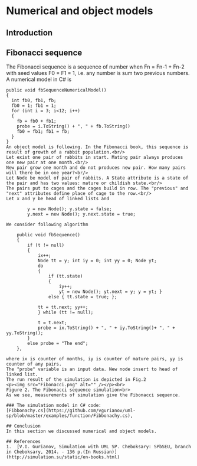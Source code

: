 # Numerical and object models

## Introduction

## Fibonacci sequence
The Fibonacci sequence is a sequence of number when Fn = Fn-1 + Fn-2 with seed values F0 = F1 = 1, 
i.e. any number is sum two previous numbers. 
A numerical model in C# is
```
public void fbSequenceNumericalModel()
{
  int fb0, fb1, fb;
  fb0 = 1; fb1 = 1;
  for (int i = 3; i<12; i++) 
  {
    fb = fb0 + fb1;
    probe = i.ToString() + ", " + fb.ToString()
    fb0 = fb1; fb1 = fb;
  }
}
An object model is following. In the Fibonacci book, this sequence is result of growth of a rabbit population.<br/> 
Let exist one pair of rabbits in start. Mating pair always produces one new pair at one month.<br/> 
New pair grow one month and do not produces new pair. How many pairs will there be in one year?<br/>
Let Node be model of pair of rabbits. A State attribute is a state of the pair and has two values: mature or childish state.<br/> 
The pairs put to cages and the cages build in row. The "previous" and "next" attributes define place of cage to the row.<br/> 
Let x and y be head of linked lists and
```
            y = new Node(); y.state = false;
            y.next = new Node(); y.next.state = true;
```
We consider following algorithm
```
        public void fbSequence()
        {
            if (t != null)
            {
                ix++;
                Node tt = y; int iy = 0; int yy = 0; Node yt;
                do
                {
                    if (tt.state)
                    {
                        iy++;
                        yt = new Node(); yt.next = y; y = yt; }
                    else { tt.state = true; };

                tt = tt.next; yy++;
                } while (tt != null);

                t = t.next; 
                probe = ix.ToString() + ", " + iy.ToString()+ ", " + yy.ToString();
            }
            else probe = "The end";
        },
```
where ix is counter of months, iy is counter of mature pairs, yy is counter of any pairs. 
The "probe" variable is an input data. New node insert to head of linked list.
The run result of the simulation is depicted in Fig.2
<p><img src="Fibonacci.png" alt="" /></p><br>
Figure 2. The Fibonacci sequence simulation<br>
As we see, measurements of simulation give the Fibonacci sequence.

### The simulation model in C# code:  
[Fibbonachy.cs](https://github.com/vgurianov/uml-sp/blob/master/examples/function/Fibbonachy.cs), 

## Conclusion
In this section we discussed numerical and object models. 

## References
1.	[V.I. Gurianov, Simulation with UML SP. Cheboksary: SPbSEU, branch in Cheboksary, 2014. - 136 p.(In Russian)](http://simulation.su/static/en-books.html)
